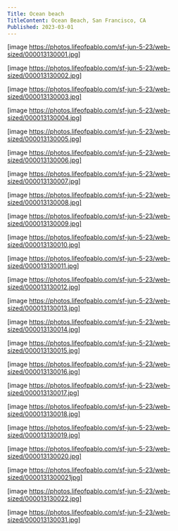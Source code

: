 ```yaml
---
Title: Ocean beach
TitleContent: Ocean Beach, San Francisco, CA
Published: 2023-03-01
---
```



[image https://photos.lifeofpablo.com/sf-jun-5-23/web-sized/000013130001.jpg]

[image https://photos.lifeofpablo.com/sf-jun-5-23/web-sized/000013130002.jpg]

[image https://photos.lifeofpablo.com/sf-jun-5-23/web-sized/000013130003.jpg]

[image https://photos.lifeofpablo.com/sf-jun-5-23/web-sized/000013130004.jpg]

[image https://photos.lifeofpablo.com/sf-jun-5-23/web-sized/000013130005.jpg]

[image https://photos.lifeofpablo.com/sf-jun-5-23/web-sized/000013130006.jpg]

[image https://photos.lifeofpablo.com/sf-jun-5-23/web-sized/000013130007.jpg]

[image https://photos.lifeofpablo.com/sf-jun-5-23/web-sized/000013130008.jpg]

[image https://photos.lifeofpablo.com/sf-jun-5-23/web-sized/000013130009.jpg]

[image https://photos.lifeofpablo.com/sf-jun-5-23/web-sized/000013130010.jpg]

[image https://photos.lifeofpablo.com/sf-jun-5-23/web-sized/000013130011.jpg]

[image https://photos.lifeofpablo.com/sf-jun-5-23/web-sized/000013130012.jpg]

[image https://photos.lifeofpablo.com/sf-jun-5-23/web-sized/000013130013.jpg]

[image https://photos.lifeofpablo.com/sf-jun-5-23/web-sized/000013130014.jpg]

[image https://photos.lifeofpablo.com/sf-jun-5-23/web-sized/000013130015.jpg]

[image https://photos.lifeofpablo.com/sf-jun-5-23/web-sized/000013130016.jpg]

[image https://photos.lifeofpablo.com/sf-jun-5-23/web-sized/000013130017.jpg]

[image https://photos.lifeofpablo.com/sf-jun-5-23/web-sized/000013130018.jpg]

[image https://photos.lifeofpablo.com/sf-jun-5-23/web-sized/000013130019.jpg]

[image https://photos.lifeofpablo.com/sf-jun-5-23/web-sized/000013130020.jpg]

[image https://photos.lifeofpablo.com/sf-jun-5-23/web-sized/0000131300021jpg]

[image https://photos.lifeofpablo.com/sf-jun-5-23/web-sized/000013130022.jpg]

[image https://photos.lifeofpablo.com/sf-jun-5-23/web-sized/000013130031.jpg]







